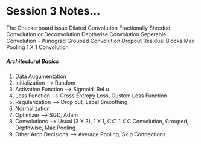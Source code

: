 # Session 3 Notes...

The Checkerboard issue
Dilated Convolution
Fractionally Shreded Convolution or Deconvolution
Depthwise Convolution
Seperable Convolution - Winograd
Grouped Convolution
Dropout
Residual Blocks
Max Pooling
1 X 1 Convolution

##### Architectural Basics

1. Data Augumentation
2. Initialization --> Random
3. Activation Function --> Sigmoid, ReLu
4. Loss Function --> Cross Entropy Loss, Custom Loss Function
5. Regularization --> Drop out, Label Smoothing
6. Normalization
7. Optimizer --> SGD, Adam
8. Convolutions --> Usual (3 X 3), 1 X 1, CX1   1 X C Convolution, Grouped, Depthwise, Max Pooling
9. Other Arch Decisions --> Average Pooling, Skip Connections